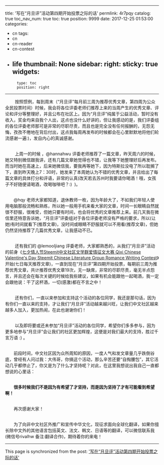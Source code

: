 
---
title: '写在“月旦评”活动第四期开始投票之际的话'
permlink: 4r7pqy
catalog: true
toc_nav_num: true
toc: true
position: 9999
date: 2017-12-25 01:53:00
categories:
- cn
tags:
- cn
- cn-reader
- cn-contest
- life
thumbnail: None
sidebar:
    right:
        sticky: true
widgets:
    -
        type: toc
        position: right
---


<html>
<p>&nbsp;　　按照惯例，每到周末（“月旦评”每月前三周为推荐优秀文章，第四周为公众全民投票时间）时候，我会将各位评委老师们推荐上来的当周产生的优秀文章、评论和评分等整理好，并且公布在社区上。因为“月旦评”纯属于公益活动，暂时没有收入，奖金均来自我个人出，这点也没什么好讲的，但让我感动的是，我们评委组的各位评委老师那可是非常的尽职尽责，而且也是完全没有任何报酬的，无怨无悔，孜孜不倦地在背后付出，这点我每周再发布的时候都会在心里默默地将他们轮流感谢一遍:)，发自内心的真诚感谢。</p>
<p><br>
&nbsp;　　上周一的时候 ，@hannahwu 评委老师推荐了一篇文章，昨天周六的时候，她又特别微信跟我讲，还有几篇文章她觉得也不错，让我等下她整理好后再发布。而当时她在高速上，后来她微信我，要我再等她下，因为特斯拉没电了所以耽搁了下，直到昨天晚上7：30时，她发来了本周她认为不错的优秀文章，并且给出了每篇文章的具体打分和评语，非常的认真(改天若去苏州时我要请你喝酒！哦，女孩子不好随便请喝酒，改喝咖啡吧？:) &nbsp;)。</p>
<p><br>
　　@hqy 老师大家都知道，退休教师一枚，因为年龄大了，不如我们年轻人使用电脑那般流畅和熟练，所以她一般用手机来看大家的文章，时间一长眼睛自然就很不舒服，很难受，但她只要有时间，也会将优秀的文章推荐上来。前几天我在微信里还特意告诉她，“月旦评”评委组对于各位评委老师没有严格的要求，所以(让她)有时间就看下(推荐文章)，没时间或眼睛不舒服就可以不用看(推荐文章)，但她仍然坚持推荐了几篇优秀文章，让我感动不已。</p>
<p><br>
&nbsp;　　还有我们的 @lemooljiang 评委老师，大家都熟悉的，从我们“月旦评”活动的前身《<a href="https://steemit.com/cn/@rivalhw/lhihf-steemit">七夕情人节Steemit中文社区文学群爱情征文大赛 Qixi Chinese Valentine's Day Steemit Chinese Literature Group Romance Writing Contest</a>》开始(七日每天推荐文章)，一直到现在“月旦评”第四期开始投票，每期前三周为推荐优秀文章，共计推荐优秀文章19次，无一缺席，非常的尽职尽责，毫无半点怨言，并且还会在每次关键的时候给我些建议，如果有机会能跟他一起喝酒，我一定会跟他说：干了这杯酒，一切(感激)都在不言之中！</p>
<p><br>
&nbsp;　　还有你们，一直以来参加和支持这个活动的各位同学，我还是那句话，因为有你们一直以来的支持，才让我们“月旦评”活动越来越兴旺，让我们中文社区越来越多人加入，更加热闹，在此也谢谢你们！</p>
<p><br>
&nbsp;　　以及即将要或还未参加“月旦评”活动的各位同学，希望你们多多参与，因为更多地参与“月旦评”会让我们的社区更加辉煌，这便是对我们最大的支持，胜过千言万语 :) 。</p>
<p><br>
　　前段时间，中文社区因为众所周知的原因，一度人气和发文章量几乎跌倒谷底，曾经有人问过我：大伟哥，你搞这个活动，那么辛苦还要“自掏腰包”，其它活动几乎都停止了，你又是为了什么才坚持呢？对此，在这里我想说出我自己一直都想说的心里话：</p>
<p><br>
　　<strong>很多时候我们不是因为有希望了才坚持，而是因为坚持了才有可能看到希望啊！　　</strong></p>
<p><br>
　　再次感谢大家！<br>
&nbsp;</p>
<p>　　为了向非中文社区外推广和宣传中华文化，现征求面向全球化翻译，如果你擅长除中文外的其他语言包括英文、法文、韩文、日语等的翻译，可以微信联系我(微信号rivalhw 备注:翻译合作)，期待着你的来电！&nbsp;</p>
</html>

- - -

This page is synchronized from the post: ['写在“月旦评”活动第四期开始投票之际的话'](https://steemit.com/@rivalhw/4r7pqy)
